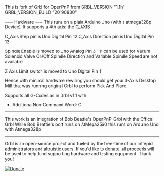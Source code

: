 This is fork of Grbl for OpenPnP from 
GRBL_VERSION "1.1h"
GRBL_VERSION_BUILD "20190830"

---- Hardware ----
This runs on a plain Arduino Uno (with a atmega328p Device).
It supports a 4th  axis: the C_AXIS

C_Axis Step pin is Uno Digital Pin 12
C_Axis Direction pin is Uno Digital Pin 13

Spindle Enable is moved to Uno Analog Pin 3 - It can be used for Vacum Solenoid Valve On/Off
Spindle Direction and Variable Spindle Speed are not available

Z Axis Limit switch is moved to Uno Digital Pin 11

Hence with minimal hardware rewiring you should get your 3-Axis Desktop Mill that was running original Grbl to perform Pick And Place.

Supports all G-Codes as in Grbl v1.1 with:
 - Additiona Non-Command Word: C

-------------
This work is an integration of Bob Beattie's OpenPnP-Grbl with the Offical Grbl
While Bob Beattie's port runs on AtMega2560 this runs on Arduino Uno with Atmega328p

-------------
Grbl is an open-source project and fueled by the free-time of our intrepid administrators and altruistic users. If you'd like to donate, all proceeds will be used to help fund supporting hardware and testing equipment. Thank you!

[![Donate](https://www.paypalobjects.com/en_US/i/btn/btn_donate_LG.gif)](https://www.paypal.com/cgi-bin/webscr?cmd=_s-xclick&hosted_button_id=CUGXJHXA36BYW)
